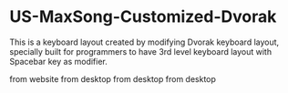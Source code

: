 # US-MaxSong-Customized-Dvorak
This is a keyboard layout created by modifying Dvorak keyboard layout, specially built for programmers to have 3rd level keyboard layout with Spacebar key as modifier.

from website
from desktop
from desktop
from desktop
